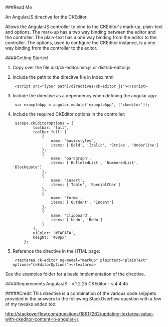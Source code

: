 ###Read Me

An AngularJS directive for the CKEditor. 

Allows the AngularJS controller to bind to the CKEditor's mark-up, plain-text and options. The mark-up has a two way binding between the editor and the controller. The plain-text has a one way binding from the editor to the controller. The options, used to configure the CKEditor instance, is a one way binding from the controller to the editor.

####Getting Started

1. Copy over the file dist/ck-editor.min.js or dist/ck-editor.js

2. Include the path to the direcitve file in index.html
        
        <script src="[your path]/directives/ck-editor.js"></script>
        
3. Include the directive as a dependency when defining the angular app:
        
        
        var exampleApp = angular.module('exampleApp', ['ckeditor']);
        
4. Include the required CKEditor options in the controller:
        
        
        $scope.ckEditorOptions = {
                toolbar: 'full',
                toolbar_full: [
                    {
                        name: 'basicstyles',
                        items: ['Bold', 'Italic', 'Strike', 'Underline']
                    },
                    {
                        name: 'paragraph',
                        items: ['BulletedList', 'NumberedList', 'Blockquote']
                    },
                    {
                        name: 'insert',
                        items: ['Table', 'SpecialChar']
                    },
                    {
                        name: 'forms',
                        items: ['Outdent', 'Indent']
                    },
                    {
                        name: 'clipboard',
                        items: ['Undo', 'Redo']
                    }
                ],
                uiColor: '#FAFAFA',
                height: '400px'
            };
        

5. Reference the directive in the HTML page: 
        
        <textarea ck-editor ng-model="markUp" plaintext="plainText" options="ckEditorOptions"></textarea>
        

See the examples folder for a basic implementation of the directive.


####Requirements
AngularJS - v.1.2.25
CKEditor - v.4.4.45


#####Credit
This directive is a combination of the various code snippets provided in the answers to the following StackOverflow question with a few of my tweaks added too:

http://stackoverflow.com/questions/18917262/updating-textarea-value-with-ckeditor-content-in-angular-js
